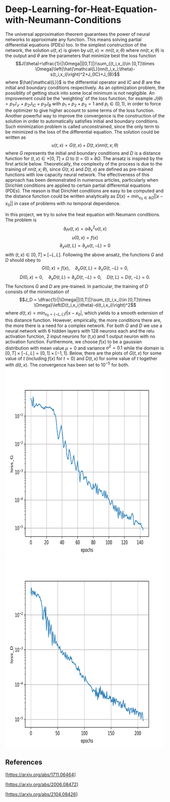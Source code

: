 # Deep-Learning-for-Heat-Equation-with-Neumann-Conditions
The universal approximation theorem guarantees the power of neural networks to approximate any function. This means solving partial differential equations (PDEs) too. 
In the simplest construction of the network, the solution $u(t,x)$ is given by $u(t,x)\simeq nn(t,x;\theta)$ where $nn(t,x;\theta)$ is the output and $\theta$ are the parameters that minimize best the loss function $$J(\theta)=\dfrac{1}{|\Omega||[0,T]|}\sum_{(t_i,x_i)\in [0,T]\times \Omega}\left(\hat{\mathcal{L}}nn(t_i,x_i;\theta)-s(t_i,x_i)\right)^2+J_{IC}+J_{B}$$ where $\hat{\mathcal{L}}$ is the differential operator and $IC$ and $B$ are the initial and boundary conditions respectively. As an optimization problem, the possiblity of getting stuck into some local minimum is not negligible. An improvement could be the 'weighting' of the loss function, for example $J(\theta)=p_1 J_{\mathcal{L}}+p_2 J_{IC}+p_3 J_{B}$ with $p_1+p_2+p_3=1$ and $p_i\in(0,1)$, in order to force the optimizer to give higher account to some terms of the loss function. Another powerful way to improve the convergence is the construction of the solution in order to automatically satisfies initial and boundary conditions. Such minimization problem is called unconstrained, since the only term to be minimized is the loss of the differential equation. The solution could be written as $$u(t,x)=G(t,x)+D(t,x)nn(t,x;\theta)$$ where $G$ represents the initial and boundary conditions and $D$ is a distance function for $(t,x)\in\times[0,T]\times\Omega$ to $(t=0)\times\partial\Omega$. The ansatz is inspired by the first article below. Theoretically, the complexity of the process is due to the training of $nn(t,x;\theta)$, since $G(t,x)$ and $D(t,x)$ are defined as pre-trained functions with low capacity neural network. The effectiveness of this approach has been demonstrated in numerous articles, particularly when Dirichlet conditions are applied to certain partial differential equations (PDEs). The reason is that Dirichlet conditions are easy to be computed and the distance function could be written analytically as $D(x)=min_{x_0\in\partial\Omega}||x-x_0||$ in case of problems with no temporal dependence.

In this project, we try to solve the heat equation with Neumann conditions. The problem is
$$\partial_t u(t,x)=\alpha\partial^2_x u(t,x)$$ $$u(0,x)=f(x)$$ $$\partial_x u(t,L)=\partial_x u(t,-L)=0$$ with $(t,x)\in[0,T]\times[-L,L]$. Following the above ansatz, the functions $G$ and $D$ should obey to
$$G(0,x)=f(x),\quad \partial_x G(t,L)=\partial_x G(t,-L)=0,$$ $$D(0,x)=0,\quad \partial_x D(t,L)=\partial_x D(t,-L)=0, \quad D(t,L)=D(t,-L)=0.$$ The functions $G$ and $D$ are pre-trained. In particular, the training of $D$ consists of the minimization of $$J_D = \dfrac{1}{|\Omega||[0,T]|}\sum_{(t_i,x_i)\in [0,T]\times \Omega}\left(D(t_i,x_i;\theta)-d(t_i,x_i)\right)^2$$ where $d(t,x)=min_{x_0=\{-L,L\}}t|x-x_0|$, which yields to a smooth extension of this distance function. However, empirically, the more conditions there are, the more there is a need for a complex network.  For both $G$ and $D$ we use a neural network with 6 hidden layers with 128 neurons each and the relu activation function, 2 input neurons for (t,x) and 1 output neuron with no activation function. Furthermore, we choose $f(x)$ to be a gaussian distribution with mean value $\mu=0$ and variance $\sigma^2=0.1$ while the domain is $[0,T]\times[-L,L]=[0,1]\times[-1,1]$. Below, there are the plots of $G(t,x)$ for some value of $t$ (including $f(x)$ for $t=0$) and $D(t,x)$ for some value of $t$ together with $d(t,x)$. The convergence has been set to $10^{-5}$ for both.  
<img src="https://github.com/luciods/Deep-Learning-for-Heat-Equation-with-Neumann-Conditions/blob/main/loss_G.png" width="800" height="600">
<img src="https://github.com/luciods/Deep-Learning-for-Heat-Equation-with-Neumann-Conditions/blob/main/loss_D.png" width="800" height="600">
## References
[https://arxiv.org/abs/1711.06464]

[https://arxiv.org/abs/2006.08472]

[https://arxiv.org/abs/2104.08426]
